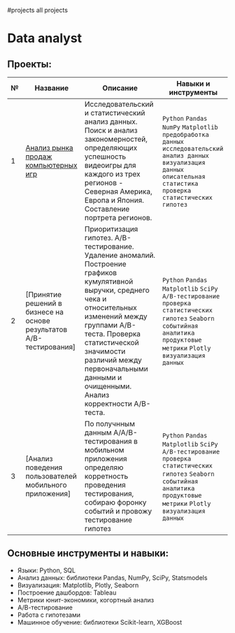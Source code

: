 #projects
all projects
# Data analyst

## Проекты:
| №| Название  | Описание                                                     | Навыки и инструменты           |  
|-----------|-------------------|------------------------------------------------------------------|-----------------------------------|
|1|[Анализ рынка продаж компьютерных игр](https://github.com/AndreySolot/Yandex_Practicum_Projects/tree/main/games)|Исследовательский и статистический анализ данных. Поиск и анализ закономерностей, определяющих успешность видеоигры для каждого из трех регионов - Северная Америка, Европа и Япония. Составление портрета регионов.|`Python` `Pandas` `NumPy` `Matplotlib` `предобработка данных` `исследовательский анализ данных` `визуализация данных` `описательная статистика` `проверка статистических гипотез`|
|2|[Принятие решений в бизнесе на основе результатов A/B-тестирования] | Приоритизация гипотез. A/B-тестирование. Удаление аномалий. Построение графиков кумулятивной выручки, среднего чека и относительных изменений между группами A/B-теста. Проверка статистической значимости различий между первоначальными данными и очищенными. Анализ корректности A/B-теста.|`Python` `Pandas` `Matplotlib` `SciPy` `A/B-тестирование` `проверка статистических гипотез` `Seaborn` `событийная аналитика` `продуктовые метрики` `Plotly` `визуализация данных`|
|3|[Анализ поведения пользователей мобильного приложения] | По получнным данным A/A/B-тестирования в мобильном приложения определяю корретность проведения тестирования, собираю форонку событий и провожу тестирование гипотез|`Python` `Pandas` `Matplotlib` `SciPy` `A/B-тестирование` `проверка статистических гипотез` `Seaborn` `событийная аналитика` `продуктовые метрики` `Plotly` `визуализация данных`|



## Основные инструменты и навыки:
- Языки: Python, SQL
- Анализ данных: библиотеки Pandas, NumPy, SciPy, Statsmodels
- Визуализация: Matplotlib, Plotly, Seaborn
- Построение дашбордов: Tableau
- Метрики юнит-экономики, когортный анализ
- А/В-тестирование
- Работа с гипотезами
- Машинное обучение: библиотеки Scikit-learn, XGBoost

